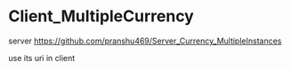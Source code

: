 # Client_MultipleCurrency
server  https://github.com/pranshu469/Server_Currency_MultipleInstances

use its uri in client
